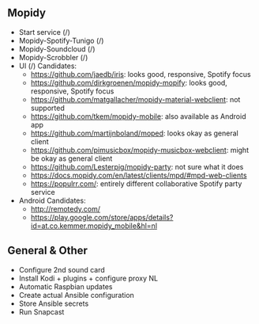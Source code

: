 ## Mopidy

- Start service (/)
- Mopidy-Spotify-Tunigo (/)
- Mopidy-Soundcloud (/)
- Mopidy-Scrobbler (/)
- UI (/)
  Candidates:
  - https://github.com/jaedb/iris: looks good, responsive, Spotify focus
  - https://github.com/dirkgroenen/mopidy-mopify: looks good, responsive, Spotify focus
  - https://github.com/matgallacher/mopidy-material-webclient: not supported
  - https://github.com/tkem/mopidy-mobile: also available as Android app
  - https://github.com/martijnboland/moped: looks okay as general client
  - https://github.com/pimusicbox/mopidy-musicbox-webclient: might be okay as general client
  - https://github.com/Lesterpig/mopidy-party: not sure what it does
  - https://docs.mopidy.com/en/latest/clients/mpd/#mpd-web-clients
  - https://populrr.com/: entirely different collaborative Spotify party service
- Android
  Candidates:
  - http://remotedy.com/
  - https://play.google.com/store/apps/details?id=at.co.kemmer.mopidy_mobile&hl=nl

## General & Other

- Configure 2nd sound card
- Install Kodi + plugins + configure proxy NL
- Automatic Raspbian updates
- Create actual Ansible configuration
- Store Ansible secrets
- Run Snapcast
